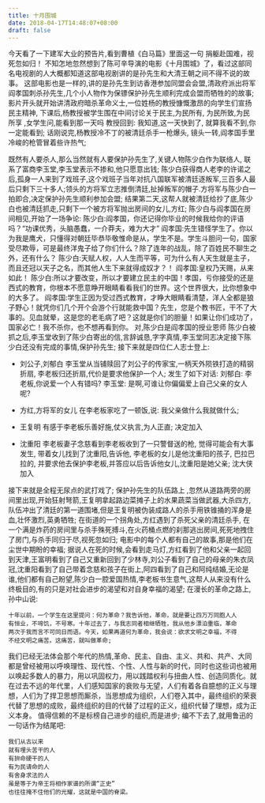 ```yaml
---
title: 十月围城
date: 2018-04-17T14:48:07+08:00 
draft: false
---
```


今天看了一下建军大业的预告片,看到曹植《白马篇》里面这一句 捐躯赴国难，视死忽如归！ 不知怎地忽然想到了陈可辛导演的电影《十月围城》了，看过这部同名电视剧的人大概都知道这部电视剧讲的是孙先生和大清王朝之间不得不说的故事。 这部电影也是一样的,讲的是孙先生到访香港参加同盟会会盟,清政府派出将军阎孝国刺杀孙先生,几个小人物作为保镖保护孙先生顺利完成会盟而牺牲的的故事; 影片开头就开始讲清政府暗杀革命义士,一位姓杨的教授慷慨激昂的向学生们宣扬民主精神, 下课后,杨教授被学生围在中间讨论关于民主,为民所有, 为民所致,为民所享 ,女学生问,能看到那一天吗 教授回到: 我知道,这一天快到了, 就算我看不到,你一定能看到; 话刚说完,杨教授冷不丁的被清廷杀手一枪爆头, 镜头一转,阎孝国手里冷峻的枪管冒着些许热气;
<!-- more -->
既然有人要杀人,那么当然就有人要保护孙先生了,关键人物陈少白作为联络人, 联系了富商李玉堂,李玉堂表示不掺和,他只愿意出钱; 陈少白获得商人老李的许诺之后,孤身一人来到了戏班子,这个戏班子当年对抗八国联军被清廷逐叛军,三百多人最后只剩下三十多人;领头的方将军立志推倒清廷,扯掉叛军的帽子.方将军与陈少白一拍即合,决定保护孙先生顺利参加会盟; 结果第二天,这帮人就被清廷给抄了底,陈少白也被清廷抓走,只剩下一个被方将军抛出房间的女儿,方红; 陈少白与阎孝国在房间相见,开始了一场争论: 陈少白:阎孝国，你还记得你毕业的时候我给你的评语吗？“功课优秀，头脑愚蠢，一介莽夫，难为大才” 阎孝国:先生错怪学生了。你以为我是鹰犬，只懂得对朝廷毕恭毕敬惟命是从，学生不是。学生斗胆问一句，国家受尽欺辱，可是最终洋鬼子给了你们什么？除了连年的战乱，除了百姓民不聊生之外，还有什么？ 陈少白:天赋人权，人人生而平等，可为什么有人天生就是主子，而且还冠以天子之名，而其他人生下来就得成奴才？！ 阎孝国:皇权乃天赐，从来如此！ 陈少白:所以才要改变，所以才要建立民主的中国！孝国，亏你接受的还是西式的教育，你根本不愿意睁开眼睛看看我们的世界。这个世界很大，比你想象中的大多了。 阎孝国:学生正因为受过西式教育，才睁大眼睛看清楚，洋人全都是狼子野心！就凭你们几个开个会游个行就能救中国？先生，您是个教书匠，干不了大事的。见血就晕，这是您的老毛病了吧？这就是你们的胆量！如果让你们成功了，国家必亡！我不杀你，也不想再看到你。 对,陈少白是阎孝国的授业恩师 陈少白被抓之后,李玉堂收到了陈少白寄出的信,言辞诚恳,字字真情,李玉堂同志决定接下陈少白还没有完成的事情,保护孙先生; 接下来就是四位仁人志士登上:

*   刘公子,刘郁白 李玉堂从当铺赎回了刘公子的传家宝,一柄天外陨铁打造的精钢折扇, 李老板归还折扇,代价是要求他保护一个人; 发生了如下对话: 刘郁白: 李老板,你说爱一个人有错吗? 李玉堂: 是啊,可谁让你偏偏爱上自己父亲的女人呢?
    
*   方红,方将军的女儿 在李老板家吃了一顿饭,说: 我父亲做什么我就做什么;
    
*   王复明 有感于李老板乐善好施,仗义执言,为人正直; 决定加入
    
*   沈重阳 李老板妻子念慈看到李老板收到了一只警督送的枪, 觉得可能会有大事发生, 带着女儿找到了沈重阳,告诉他, 李老板的女儿是他沈重阳的孩子, 巴拉巴拉的, 并要求他去保护李老板,并答应以后告诉他女儿,沈重阳是她父亲; 沈大侠加入
    

接下来就是全程无尿点的武打戏了; 保护孙先生的队伍路上 ,忽然从道路两旁的房间里出现,开始狂射弩箭,王复明拿起路边菜摊子上的水果蔬菜当做武器,大杀四方,队伍冲出了清廷的第一道围堵,但是王复明被伪装成路人的杀手用铁锥捅的浑身是血,壮怀激烈,英勇牺牲; 在街道的一个拐角处,方红遇到了杀死父亲的清廷杀手, 在一个满是炸药的房间里与杀手殊死搏斗,在火药桶点燃的刹那逃出房间,死死地拽住了房门,与杀手同归于尽,视死忽如归; 电影中的每个人都有自己的故事,那是他们在尘世中期盼的幸福; 据说人在死的时候,会看到走马灯,方红看到了他和父亲一起回到天津,王富明看到了自己又重新回到了少林寺,刘公子看到了自己的母亲的朱衣凤冠,沈重阳看到了自己带着念慈和孩子在街上,阿四看到了自己和阿纯结婚,无论是谁,他们都有自己盼望,陈少白一腔爱国热情,李老板书生意气,这帮人从来没有什么终极目的,有的只是对社会进步的渴望和对自身幸福的渴望; 在漫长的革命之路上,孙中山说:

```
十年以前，一个学生在这里提问：何为革命？我告诉他，革命，就是要让四万万同胞人人
有恒业，不啼饥，不号寒。十年过去了，与我志同者相继牺牲，我从他乡漂泊重临，革命
两次于我而言不可同日而语。今天，如果再道何为革命，我会说：欲求文明之幸福，不得
不经文明之痛苦。这痛苦，就叫做革命;
```

我们已经无法体会那个年代的热情,革命、民主、自由、主义、共和、共产、大同都是曾经被用以呼唤理性、现代性、个性、人性与新的时代，同时也这些词也被用以唤起多数人的暴力，用以巩固权力，用以践踏权利与扭曲人性、创造同质化。就在过去不远的年代里，人们感知国家的衰败与无望，人们有着各自臆想的正义与理想，人们为了捍卫思想而厮杀，当思想成为组织，人们卷入其中，最终组织的荣衰代替了思想的成败，最终组织的目的代替了过程的正义，组织代替了理想，成为正义本身。 值得信赖的不是标榜自己进步的组织,而是进步; 编不下去了,就用鲁迅的一句话作为结尾吧:

```
我们从古以来
就有埋头苦干的人
有拚命硬干的人
有为民请命的人
有舍身求法的人
虽是等于为帝王将相作家谱的所谓“正史”
也往往掩不住他们的光耀，这就是中国的脊梁。
```
